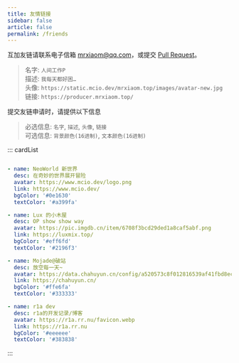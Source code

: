 ```yaml
---
title: 友情链接
sidebar: false
article: false
permalink: /friends
---
```


互加友链请联系电子信箱 [mrxiaom@qq.com](mailto:mrxiaom@qq.com)，或提交 [Pull Request](https://github.com/MrXiaoM/blog/edit/main/docs/@pages/friends.md)。

> 名字: `人间工作P`  
> 描述: `我每天都好困…`  
> 头像: `https://static.mcio.dev/mrxiaom.top/images/avatar-new.jpg`  
> 链接: `https://producer.mrxiaom.top/`

提交友链申请时，请提供以下信息

> 必选信息: `名字`, `描述`, `头像`, `链接`  
> 可选信息: `背景颜色(16进制)`, `文本颜色(16进制)`

::: cardList
```yaml

- name: NeoWorld 新世界
  desc: 在奇妙的世界展开冒险
  avatar: https://www.mcio.dev/logo.png
  link: https://www.mcio.dev/
  bgColor: '#0e1630'
  textColor: '#a399fa'

- name: Lux 的小木屋
  desc: OP show show way
  avatar: https://pic.imgdb.cn/item/6708f3bcd29ded1a8caf5abf.png
  link: https://luxmix.top/
  bgColor: '#eff6fd'
  textColor: '#2196f3'

- name: Mojade@破站
  desc: 放空每一天~
  avatar: https://data.chahuyun.cn/config/a520573c8f012816539af41fbd8ecc65.jpg
  link: https://chahuyun.cn/
  bgColor: '#ffe6fa'
  textColor: '#333333'

- name: r1a dev
  desc: r1a的开发记录/博客
  avatar: https://r1a.rr.nu/favicon.webp
  link: https://r1a.rr.nu
  bgColor: '#eeeeee'
  textColor: '#383838'

```
:::
